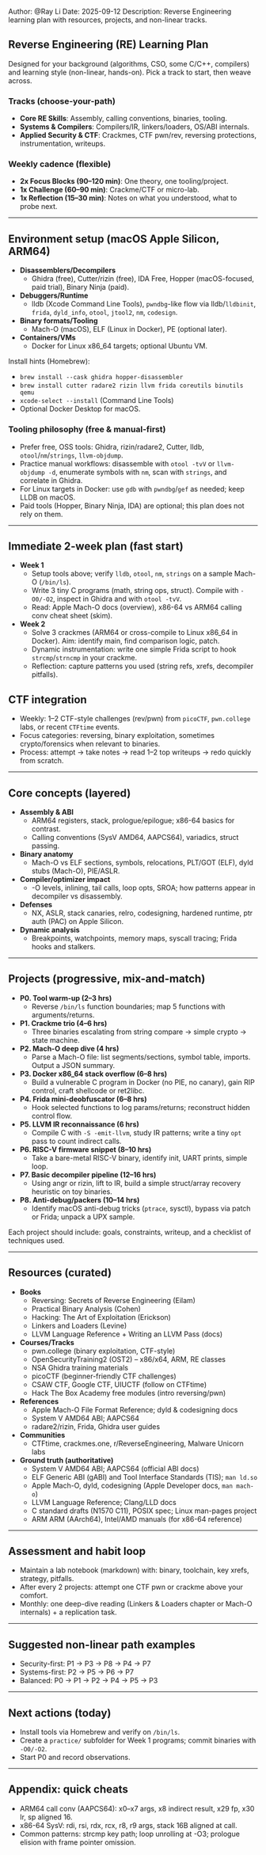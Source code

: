 Author: @Ray Li
Date: 2025-09-12
Description: Reverse Engineering learning plan with resources, projects, and non-linear tracks.

## Reverse Engineering (RE) Learning Plan

Designed for your background (algorithms, CSO, some C/C++, compilers) and learning style (non-linear, hands-on). Pick a track to start, then weave across.

### Tracks (choose-your-path)
- **Core RE Skills**: Assembly, calling conventions, binaries, tooling.
- **Systems & Compilers**: Compilers/IR, linkers/loaders, OS/ABI internals.
- **Applied Security & CTF**: Crackmes, CTF pwn/rev, reversing protections, instrumentation, writeups.

### Weekly cadence (flexible)
- **2x Focus Blocks (90–120 min)**: One theory, one tooling/project.
- **1x Challenge (60–90 min)**: Crackme/CTF or micro-lab.
- **1x Reflection (15–30 min)**: Notes on what you understood, what to probe next.

---

## Environment setup (macOS Apple Silicon, ARM64)
- **Disassemblers/Decompilers**
  - Ghidra (free), Cutter/rizin (free), IDA Free, Hopper (macOS-focused, paid trial), Binary Ninja (paid).
- **Debuggers/Runtime**
  - lldb (Xcode Command Line Tools), `pwndbg`-like flow via lldb/`lldbinit`, `frida`, `dyld_info`, `otool`, `jtool2`, `nm`, `codesign`.
- **Binary formats/Tooling**
  - Mach-O (macOS), ELF (Linux in Docker), PE (optional later).
- **Containers/VMs**
  - Docker for Linux x86_64 targets; optional Ubuntu VM.

Install hints (Homebrew):
- `brew install --cask ghidra hopper-disassembler`
- `brew install cutter radare2 rizin llvm frida coreutils binutils qemu`
- `xcode-select --install` (Command Line Tools)
- Optional Docker Desktop for macOS.

### Tooling philosophy (free & manual-first)
- Prefer free, OSS tools: Ghidra, rizin/radare2, Cutter, lldb, `otool`/`nm`/`strings`, `llvm-objdump`.
- Practice manual workflows: disassemble with `otool -tvV` or `llvm-objdump -d`, enumerate symbols with `nm`, scan with `strings`, and correlate in Ghidra.
- For Linux targets in Docker: use `gdb` with `pwndbg`/`gef` as needed; keep LLDB on macOS.
- Paid tools (Hopper, Binary Ninja, IDA) are optional; this plan does not rely on them.

---

## Immediate 2-week plan (fast start)
- **Week 1**
  - Setup tools above; verify `lldb`, `otool`, `nm`, `strings` on a sample Mach-O (`/bin/ls`).
  - Write 3 tiny C programs (math, string ops, struct). Compile with `-O0/-O2`, inspect in Ghidra and with `otool -tvV`.
  - Read: Apple Mach-O docs (overview), x86-64 vs ARM64 calling conv cheat sheet (skim).
- **Week 2**
  - Solve 3 crackmes (ARM64 or cross-compile to Linux x86_64 in Docker). Aim: identify main, find comparison logic, patch.
  - Dynamic instrumentation: write one simple Frida script to hook `strcmp`/`strncmp` in your crackme.
  - Reflection: capture patterns you used (string refs, xrefs, decompiler pitfalls).

## CTF integration
- Weekly: 1–2 CTF-style challenges (rev/pwn) from `picoCTF`, `pwn.college` labs, or recent `CTFtime` events.
- Focus categories: reversing, binary exploitation, sometimes crypto/forensics when relevant to binaries.
- Process: attempt → take notes → read 1–2 top writeups → redo quickly from scratch.

---

## Core concepts (layered)
- **Assembly & ABI**
  - ARM64 registers, stack, prologue/epilogue; x86-64 basics for contrast.
  - Calling conventions (SysV AMD64, AAPCS64), variadics, struct passing.
- **Binary anatomy**
  - Mach-O vs ELF sections, symbols, relocations, PLT/GOT (ELF), dyld stubs (Mach-O), PIE/ASLR.
- **Compiler/optimizer impact**
  - -O levels, inlining, tail calls, loop opts, SROA; how patterns appear in decompiler vs disassembly.
- **Defenses**
  - NX, ASLR, stack canaries, relro, codesigning, hardened runtime, ptr auth (PAC) on Apple Silicon.
- **Dynamic analysis**
  - Breakpoints, watchpoints, memory maps, syscall tracing; Frida hooks and stalkers.

---

## Projects (progressive, mix-and-match)
- **P0. Tool warm-up (2–3 hrs)**
  - Reverse `/bin/ls` function boundaries; map 5 functions with arguments/returns.
- **P1. Crackme trio (4–6 hrs)**
  - Three binaries escalating from string compare → simple crypto → state machine.
- **P2. Mach-O deep dive (4 hrs)**
  - Parse a Mach-O file: list segments/sections, symbol table, imports. Output a JSON summary.
- **P3. Docker x86_64 stack overflow (6–8 hrs)**
  - Build a vulnerable C program in Docker (no PIE, no canary), gain RIP control, craft shellcode or ret2libc.
- **P4. Frida mini-deobfuscator (6–8 hrs)**
  - Hook selected functions to log params/returns; reconstruct hidden control flow.
- **P5. LLVM IR reconnaissance (6 hrs)**
  - Compile C with `-S -emit-llvm`, study IR patterns; write a tiny `opt` pass to count indirect calls.
- **P6. RISC-V firmware snippet (8–10 hrs)**
  - Take a bare-metal RISC-V binary, identify init, UART prints, simple loop.
- **P7. Basic decompiler pipeline (12–16 hrs)**
  - Using angr or rizin, lift to IR, build a simple struct/array recovery heuristic on toy binaries.
- **P8. Anti-debug/packers (10–14 hrs)**
  - Identify macOS anti-debug tricks (`ptrace`, sysctl), bypass via patch or Frida; unpack a UPX sample.

Each project should include: goals, constraints, writeup, and a checklist of techniques used.

---

## Resources (curated)
- **Books**
  - Reversing: Secrets of Reverse Engineering (Eilam)
  - Practical Binary Analysis (Cohen)
  - Hacking: The Art of Exploitation (Erickson)
  - Linkers and Loaders (Levine)
  - LLVM Language Reference + Writing an LLVM Pass (docs)
- **Courses/Tracks**
  - pwn.college (binary exploitation, CTF-style)
  - OpenSecurityTraining2 (OST2) – x86/x64, ARM, RE classes
  - NSA Ghidra training materials
  - picoCTF (beginner-friendly CTF challenges)
  - CSAW CTF, Google CTF, UIUCTF (follow on CTFtime)
  - Hack The Box Academy free modules (intro reversing/pwn)
- **References**
  - Apple Mach-O File Format Reference; dyld & codesigning docs
  - System V AMD64 ABI; AAPCS64
  - radare2/rizin, Frida, Ghidra user guides
- **Communities**
  - CTFtime, crackmes.one, r/ReverseEngineering, Malware Unicorn labs
- **Ground truth (authoritative)**
  - System V AMD64 ABI; AAPCS64 (official ABI docs)
  - ELF Generic ABI (gABI) and Tool Interface Standards (TIS); `man ld.so`
  - Apple Mach-O, dyld, codesigning (Apple Developer docs, `man mach-o`)
  - LLVM Language Reference; Clang/LLD docs
  - C standard drafts (N1570 C11), POSIX spec; Linux man-pages project
  - ARM ARM (AArch64), Intel/AMD manuals (for x86-64 reference)

---

## Assessment and habit loop
- Maintain a lab notebook (markdown) with: binary, toolchain, key xrefs, strategy, pitfalls.
- After every 2 projects: attempt one CTF pwn or crackme above your comfort.
- Monthly: one deep-dive reading (Linkers & Loaders chapter or Mach-O internals) + a replication task.

---

## Suggested non-linear path examples
- Security-first: P1 → P3 → P8 → P4 → P7
- Systems-first: P2 → P5 → P6 → P7
- Balanced: P0 → P1 → P2 → P4 → P5 → P3

---

## Next actions (today)
- Install tools via Homebrew and verify on `/bin/ls`.
- Create a `practice/` subfolder for Week 1 programs; commit binaries with `-O0/-O2`.
- Start P0 and record observations.

---

## Appendix: quick cheats
- ARM64 call conv (AAPCS64): x0–x7 args, x8 indirect result, x29 fp, x30 lr, sp aligned 16.
- x86-64 SysV: rdi, rsi, rdx, rcx, r8, r9 args, stack 16B aligned at call.
- Common patterns: strcmp key path; loop unrolling at -O3; prologue elision with frame pointer omission.
